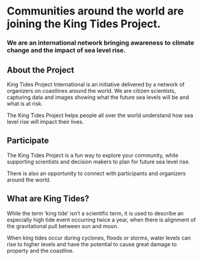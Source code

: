 # Communities around the world are joining the King Tides Project.
### We are an international network bringing awareness to climate change and the impact of sea level rise.

## About the Project
King Tides Project International is an initiative delivered by a network of organizers on coastlines around the world. We are citizen scientists, capturing data and images showing what the future sea levels will be and what is at risk.

The King Tides Project helps people all over the world understand how sea level rise will impact their lives.

## Participate

The King Tides Project is a fun way to explore your community, while supporting scientists and decision makers to plan for future sea level rise.

There is also an opportunity to connect with participants and organizers around the world.

## What are King Tides?

While the term ‘king tide’ isn’t a scientific term, it is used to describe an especially high tide event occurring twice a year, when there is alignment of the gravitational pull between sun and moon.

When king tides occur during cyclones, floods or storms, water levels can rise to higher levels and have the potential to cause great damage to property and the coastline.
